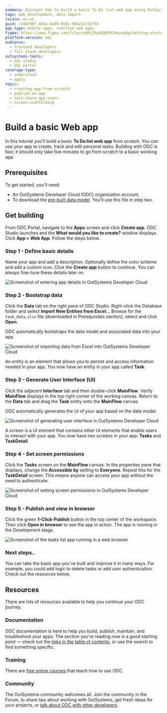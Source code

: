 ```yaml
---
summary: Discover how to build a basic To Do list web app using OutSystems Developer Cloud (ODC) in just five minutes.
tags: web development, data import
locale: en-us
guid: c344796f-8d4a-4e49-9c8c-094222cd1f5d
app_type: mobile apps, reactive web apps
figma: https://www.figma.com/file/zohMj3VpAEA6P9J9azwqQq/Getting-started-with-ODC?type=design&node-id=2467%3A32718&t=O0Q2LHKWp3UPsYth-1
platform-version: odc
audience:
  - frontend developers
  - full stack developers
outsystems-tools:
  - odc studio
  - odc portal
coverage-type:
  - understand
  - apply
topic:
  - creating-app-from-scratch
  - publish-an-app
  - test-share-app-users
  - screen-scaffolding
---
```


# Build a basic Web app

In this tutorial you'll build a basic **To Do list web app** from scratch. You can use your app to create, track and edit personal tasks. Building with ODC is fast; it should only take five minutes to go from scratch to a basic working app.

## Prerequisites

To get started, you'll need:

* An OutSystems Developer Cloud (ODC) organization account.
* To download the [pre-built data model](images/task_data.xlsx). You'll use this file in step two.

## Get building

From ODC Portal, navigate to the **Apps** screen and click **Create app**. ODC Studio launches and the **What would you like to create?** window displays. Click **App > Web App**. Follow the steps below.

### Step 1 - Define basic details

Name your app and add a description. Optionally define the color scheme and add a custom icon. Click the **Create app** button to continue. You can always fine-tune these details later on.

![Screenshot of entering app details in OutSystems Developer Cloud](images/enter-app-details-ss.png "Enter App Details")

### Step 2 - Bootstrap data

Click the **Data** tab on the right pane of ODC Studio. Right-click the Database folder and select **Import New Entities from Excel..**. Browse for the `task_data.xlsx` file (downloaded in Prerequisites section), select and click **Open**.

<div class="info" markdown="1">

 ODC automatically bootstraps the data model and associated data into your app.

</div>

![Screenshot of importing data from Excel into OutSystems Developer Cloud](images/import-from-excel-ss.png "Import Data from Excel")

An entity is an element that allows you to persist and access information needed in your app. You now have an entity in your app called **Task**.

### Step 3 - Generate User Interface (UI)

Click the adjacent **Interface** tab and then double-click **MainFlow**. Verify **MainFlow** displays in the top right corner of the working canvas. Return to the **Data** tab and drag the **Task** entity onto the **MainFlow** canvas.

<div class="info" markdown="1">

ODC automatically generates the UI of your app based on the data model.

</div>

![Screenshot of generating user interface in OutSystems Developer Cloud](images/generate-ui-ss.png "Generate User Interface")

A screen is a UI element that contains other UI elements that enable users to interact with your app. You now have two screens in your app: **Tasks** and **TaskDetail**.

### Step 4 - Set screen permissions

Click the **Tasks** screen on the **MainFlow** canvas. In the properties pane that displays, change the **Accessible by** setting to **Everyone**. Repeat this for the **TaskDetail** screen. This means anyone can access your app without the need to authenticate.

![Screenshot of setting screen permissions in OutSystems Developer Cloud](images/change-authorization-ss.png "Set Screen Permissions")

### Step 5 - Publish and view in browser

Click the green **1-Click-Publish** button in the top center of the workspace. Then click **Open in browser** to see the app in action. The app is running in the Development stage.

![Screenshot of the tasks list app running in a web browser](images/tasks-list-app-in-browser.png "View App in Browser")

### Next steps..

You can take the basic app you've built and improve it in many ways. For example, you could add logic to delete tasks or add user authentication. Check out the resources below.

## Resources

There are lots of resources available to help you continue your ODC journey.

### Documentation

ODC documentation is here to help you build, publish, maintain, and troubleshoot your apps. The section you're reading now is a good starting point — check out the [links in the table of contents](https://success.outsystems.com/Documentation/outsystems-developer-cloud), or use the search to find something specific.

### Training

There are [free online courses](https://learn.outsystems.com/training/journeys/web-developer-662/getting-started-with-odc/odc/523) that teach how to use ODC.

### Community

The OutSystems community welcomes all. Join the community in the Forum, to share tips about working with OutSystems, get fresh ideas for your projects, or [talk about ODC with other developers](https://www.outsystems.com/forums/tag/6904/odc).
